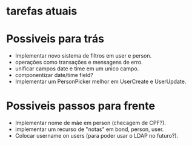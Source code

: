 # tarefas atuais

# Possiveis para trás

-   Implementar novo sistema de filtros em user e person.
-   operações como transações e mensagens de erro.
-   unificar campos date e time em um unico campo.
-   componentizar date/time field?
-   Implementar um PersonPicker melhor em UserCreate e UserUpdate.

# Possiveis passos para frente

-   Implementar nome de mãe em person (checagem de CPF?).
-   implementar um recurso de "notas" em bond, person, user.
-   Colocar username on users (para poder usar o LDAP no futuro?).
